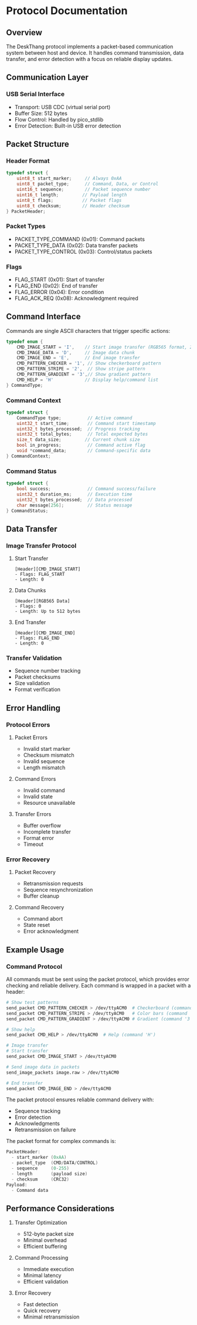 # Protocol Documentation

## Overview

The DeskThang protocol implements a packet-based communication system between host and device. It handles command transmission, data transfer, and error detection with a focus on reliable display updates.

## Communication Layer

### USB Serial Interface
- Transport: USB CDC (virtual serial port)
- Buffer Size: 512 bytes
- Flow Control: Handled by pico_stdlib
- Error Detection: Built-in USB error detection

## Packet Structure

### Header Format
```c
typedef struct {
    uint8_t start_marker;     // Always 0xAA
    uint8_t packet_type;      // Command, Data, or Control
    uint16_t sequence;        // Packet sequence number
    uint16_t length;         // Payload length
    uint8_t flags;           // Packet flags
    uint8_t checksum;        // Header checksum
} PacketHeader;
```

### Packet Types
- PACKET_TYPE_COMMAND (0x01): Command packets
- PACKET_TYPE_DATA (0x02): Data transfer packets
- PACKET_TYPE_CONTROL (0x03): Control/status packets

### Flags
- FLAG_START (0x01): Start of transfer
- FLAG_END (0x02): End of transfer
- FLAG_ERROR (0x04): Error condition
- FLAG_ACK_REQ (0x08): Acknowledgment required

## Command Interface

Commands are single ASCII characters that trigger specific actions:

```c
typedef enum {
    CMD_IMAGE_START = 'I',    // Start image transfer (RGB565 format, 240×240)
    CMD_IMAGE_DATA = 'D',     // Image data chunk
    CMD_IMAGE_END = 'E',      // End image transfer
    CMD_PATTERN_CHECKER = '1', // Show checkerboard pattern
    CMD_PATTERN_STRIPE = '2',  // Show stripe pattern
    CMD_PATTERN_GRADIENT = '3',// Show gradient pattern
    CMD_HELP = 'H'            // Display help/command list
} CommandType;
```

### Command Context
```c
typedef struct {
    CommandType type;          // Active command
    uint32_t start_time;       // Command start timestamp
    uint32_t bytes_processed;  // Progress tracking
    uint32_t total_bytes;      // Total expected bytes
    size_t data_size;         // Current chunk size
    bool in_progress;          // Command active flag
    void *command_data;        // Command-specific data
} CommandContext;
```

### Command Status
```c
typedef struct {
    bool success;              // Command success/failure
    uint32_t duration_ms;      // Execution time
    uint32_t bytes_processed;  // Data processed
    char message[256];         // Status message
} CommandStatus;
```

## Data Transfer

### Image Transfer Protocol
1. Start Transfer
   ```
   [Header][CMD_IMAGE_START]
   - Flags: FLAG_START
   - Length: 0
   ```

2. Data Chunks
   ```
   [Header][RGB565 Data]
   - Flags: 0
   - Length: Up to 512 bytes
   ```

3. End Transfer
   ```
   [Header][CMD_IMAGE_END]
   - Flags: FLAG_END
   - Length: 0
   ```

### Transfer Validation
- Sequence number tracking
- Packet checksums
- Size validation
- Format verification

## Error Handling

### Protocol Errors
1. Packet Errors
   - Invalid start marker
   - Checksum mismatch
   - Invalid sequence
   - Length mismatch

2. Command Errors
   - Invalid command
   - Invalid state
   - Resource unavailable

3. Transfer Errors
   - Buffer overflow
   - Incomplete transfer
   - Format error
   - Timeout

### Error Recovery
1. Packet Recovery
   - Retransmission requests
   - Sequence resynchronization
   - Buffer cleanup

2. Command Recovery
   - Command abort
   - State reset
   - Error acknowledgment

## Example Usage

### Command Protocol

All commands must be sent using the packet protocol, which provides error checking and reliable delivery. Each command is wrapped in a packet with a header:

```bash
# Show test patterns
send_packet CMD_PATTERN_CHECKER > /dev/ttyACM0  # Checkerboard (command '1')
send_packet CMD_PATTERN_STRIPE > /dev/ttyACM0   # Color bars (command '2')
send_packet CMD_PATTERN_GRADIENT > /dev/ttyACM0 # Gradient (command '3')

# Show help
send_packet CMD_HELP > /dev/ttyACM0  # Help (command 'H')

# Image transfer
# Start transfer
send_packet CMD_IMAGE_START > /dev/ttyACM0

# Send image data in packets
send_image_packets image.raw > /dev/ttyACM0

# End transfer
send_packet CMD_IMAGE_END > /dev/ttyACM0
```

The packet protocol ensures reliable command delivery with:
- Sequence tracking
- Error detection
- Acknowledgments
- Retransmission on failure

The packet format for complex commands is:
```c
PacketHeader:
  - start_marker (0xAA)
  - packet_type  (CMD/DATA/CONTROL)
  - sequence     (0-255)
  - length       (payload size)
  - checksum     (CRC32)
Payload:
  - Command data
```

## Performance Considerations

1. Transfer Optimization
   - 512-byte packet size
   - Minimal overhead
   - Efficient buffering

2. Command Processing
   - Immediate execution
   - Minimal latency
   - Efficient validation

3. Error Recovery
   - Fast detection
   - Quick recovery
   - Minimal retransmission
